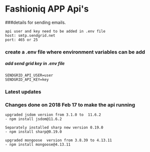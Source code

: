 # Fashioniq APP Api's


###details for sending emails.
```
api user and key need to be added in .env file
host: smtp.sendgrid.net
port: 465 or 25
```

### create a .env file where environment variables can be add

##### add send grid key in .env file
```
SENDGRID_API_USER=user
SENDGRID_API_KEY=key
```


### Latest updates

### Changes done on 2018 Feb 17 to make the api running

```
upgraded jsdom version from 3.1.0 to  11.6.2
- npm install jsdom@11.6.2

Separately installed sharp new version 0.19.0
- npm install sharp@0.19.0

upgraded mongoose  version from 3.8.39 to 4.13.11
- npm install mongoose@4.13.11

```